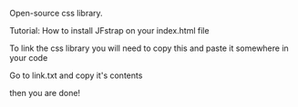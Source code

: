 Open-source css library.

Tutorial: How to install JFstrap on your index.html file

To link the css library you will need to copy this and paste it somewhere in your code

Go to link.txt and copy it's contents

then you are done!
